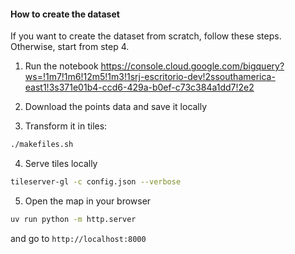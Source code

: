 #### How to create the dataset

If you want to create the dataset from scratch, follow these steps. Otherwise, start from step 4.

1. Run the notebook https://console.cloud.google.com/bigquery?ws=!1m7!1m6!12m5!1m3!1srj-escritorio-dev!2ssouthamerica-east1!3s371e01b4-ccd6-429a-b0ef-c73c384a1dd7!2e2

2. Download the points data and save it locally

3. Transform it in tiles:

```sh
./makefiles.sh
```

4. Serve tiles locally

```sh
tileserver-gl -c config.json --verbose
```

5. Open the map in your browser

```sh
uv run python -m http.server
```

and go to `http://localhost:8000`